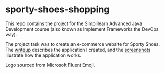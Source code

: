 # sporty-shoes-shopping

This repo contains the project for the Simplilearn Advanced Java Development course (also known as
Implement Frameworks the DevOps way).

The project task was to create an e-commerce website for Sporty Shoes. The [writeup](./WRITEUP.md)
describes the application I created, and the [screenshots](./SCREENSHOTS.md) illustrate how the
application works.

Logo sourced from Microsoft Fluent Emoji.
